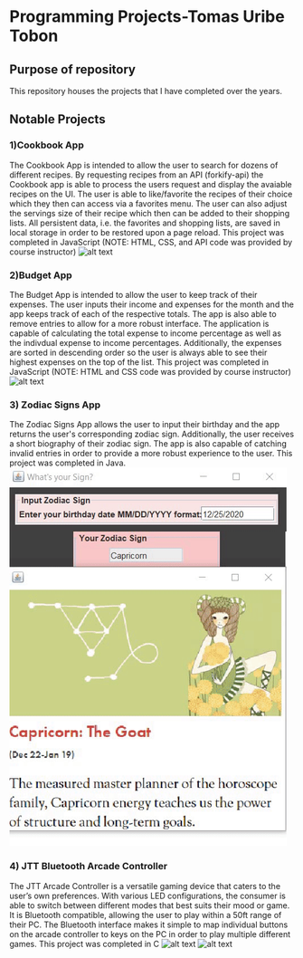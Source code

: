 # Programming Projects-Tomas Uribe Tobon

## Purpose of repository 
This repository houses the projects that I have completed over the years.


## Notable Projects

### 1)Cookbook App
The Cookbook App is intended to allow the user to search for dozens of different recipes. By requesting recipes from an API (forkify-api) the Cookbook app is able to process the users request and display the avaiable recipes on the UI. The user is able to like/favorite the recipes of their choice which they then can access via a favorites menu. The user can also adjust the servings size of their recipe which then can be added to their shopping lists. All persistent data, i.e. the favorites and shopping lists, are saved in local storage in order to be restored upon a page reload. This project was completed in JavaScript (NOTE: HTML, CSS, and API code was provided by course instructor)
![alt text](https://github.com/tomasu10/Programming-Projects/blob/master/CookbookApp/FinalResultGIF.gif) 


### 2)Budget App
The Budget App is intended to allow the user to keep track of their expenses. The user inputs their income and expenses for the month and the app keeps track of each of the respective totals. The app is also able to remove entries to allow for a more robust interface. The application is capable of calculating the total expense to income percentage as well as the indivdual expense to income percentages. Additionally, the expenses are sorted in descending order so the user is always able to see their highest expenses on the top of the list. This project was completed in JavaScript (NOTE: HTML and CSS code was provided by course instructor)
![alt text](https://github.com/tomasu10/Programming-Projects/blob/master/BudgetApp/FinalResultGIF.gif) 

### 3) Zodiac Signs App
The Zodiac Signs App allows the user to input their birthday and the app returns the user's corresponding zodiac sign. Additionally, the user receives a short biography of their zodiac sign. The app is also capable of catching invalid entries in order to provide a more robust experience to the user. This project was completed in Java.
![alt text](https://github.com/tomasu10/Embedded-Projects/blob/master/ZodiacSigns/FinalResultGIF.gif)

### 4) JTT Bluetooth Arcade Controller
The JTT Arcade Controller is a versatile gaming device that caters to the user’s own preferences. With various LED configurations, the consumer is able to switch between different modes that best suits their mood or game. It is Bluetooth compatible, allowing the user to play within a 50ft range of their PC. The Bluetooth interface makes it simple to map individual buttons on the arcade controller to keys on the PC in order to play multiple different games. This project was completed in C
![alt text](https://github.com/tomasu10/Programming-Projects/blob/master/JTTArcade/Pictures%20%26%20Videos/FinalPCBDesign-Front.jpg) ![alt text](https://github.com/tomasu10/Programming-Projects/blob/master/JTTArcade/Pictures%20%26%20Videos/FINALJTTARCADECONTROLLERGIF.gif)
